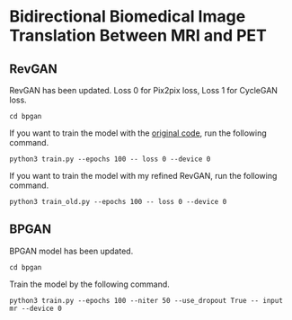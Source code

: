 # Bidirectional Biomedical Image Translation Between MRI and PET

## RevGAN

RevGAN has been updated. Loss 0 for Pix2pix loss, Loss 1 for CycleGAN loss.

```
cd bpgan
```

If you want to train the model with the [original code](https://github.com/tychovdo/RevGAN), run the following command.

```
python3 train.py --epochs 100 -- loss 0 --device 0
```

If you want to train the model with my refined RevGAN, run the following command.

```
python3 train_old.py --epochs 100 -- loss 0 --device 0
```


## BPGAN

BPGAN model has been updated.

```
cd bpgan
```

Train the model by the following command.

```
python3 train.py --epochs 100 --niter 50 --use_dropout True -- input mr --device 0
```

